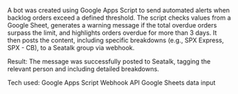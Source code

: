 A bot was created using Google Apps Script to send automated alerts when backlog orders exceed a defined threshold. The script checks values from a Google Sheet, generates a warning message if the total overdue orders surpass the limit, and highlights orders overdue for more than 3 days. It then posts the content, including specific breakdowns (e.g., SPX Express, SPX - CB), to a Seatalk group via webhook.

Result:
The message was successfully posted to Seatalk, tagging the relevant person and including detailed breakdowns.



Tech used:
Google Apps Script
Webhook API
Google Sheets data input
